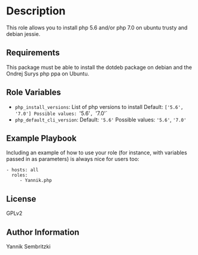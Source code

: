 Description
=========

This role allows you to install php 5.6 and/or php 7.0 on ubuntu trusty and debian jessie.

Requirements
------------

This package must be able to install the dotdeb package on debian and the Ondrej Surys php ppa on Ubuntu.

Role Variables
--------------

* `php_install_versions`: List of php versions to install
    Default: `['5.6', '7.0']
    Possible values: `'5.6'`, `'7.0'`
* `php_default_cli_version`:
    Default: `'5.6'`
    Possible values: `'5.6'`, `'7.0'`


Example Playbook
----------------

Including an example of how to use your role (for instance, with variables passed in as parameters) is always nice for users too:

    - hosts: all
      roles:
         - Yannik.php

License
-------

GPLv2

Author Information
------------------

Yannik Sembritzki
